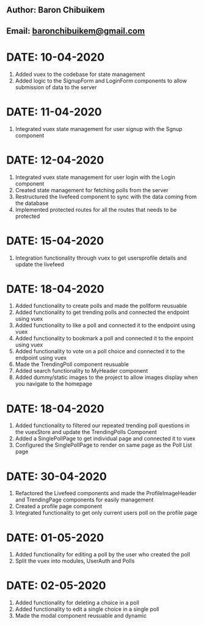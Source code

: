 ## **Author**: Baron Chibuikem

## **Email**: baronchibuikem@gmail.com

# **DATE**: 10-04-2020

1. Added vuex to the codebase for state management
2. Added logic to the SignupForm and LoginForm components to allow submission of data to the server

# **DATE**: 11-04-2020

1. Integrated vuex state management for user signup with the Sgnup component

# **DATE**: 12-04-2020

1. Integrated vuex state management for user login with the Login component
2. Created state management for fetching polls from the server
3. Restructured the livefeed component to sync with the data coming from the database
4. Implemented protected routes for all the routes that needs to be protected

# **DATE**: 15-04-2020

1. Integration functionality through vuex to get usersprofile details and update the livefeed

# **DATE**: 18-04-2020

1. Added functionality to create polls and made the pollform reusuable
2. Added functionality to get trending polls and connected the endpoint using vuex
3. Added functionality to like a poll and connected it to the endpoint using vuex
4. Added functionality to bookmark a poll and connected it to the enpoint using vuex
5. Added functionality to vote on a poll choice and connected it to the endpoint using vuex
6. Made the TrendingPoll component reusuable
7. Added search functionality to MyHeader component
8. Added dummy/static images to the project to allow images display when you navigate to the homepage

# **DATE**: 18-04-2020

1. Added functionality to filtered our repeated trending poll questions in the vuexStore and update the TrendingPolls Component
2. Added a SinglePollPage to get individual page and connected it to vuex
3. Configured the SinglePollPage to render on same page as the Poll List page

# **DATE**: 30-04-2020

1. Refactored the Livefeed components and made the ProfileImageHeader and TrendingPage components for easily management
2. Created a profile page component
3. Integrated functionality to get only current users poll on the profile page

# **DATE**: 01-05-2020

1. Added functionality for editing a poll by the user who created the poll
2. Split the vuex into modules, UserAuth and Polls

# **DATE**: 02-05-2020

1. Added functionality for deleting a choice in a poll
2. Added functionality to edit a single choice in a single poll
3. Made the modal component reusuable and dynamic

